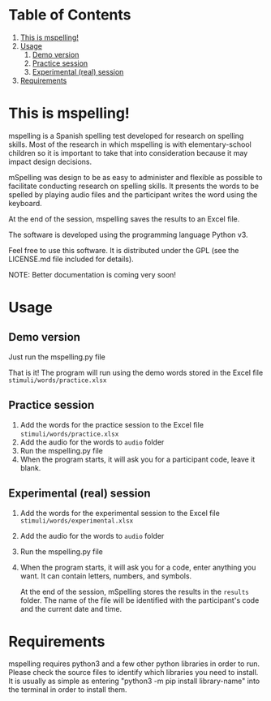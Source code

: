 
# Table of Contents

1.  [This is mspelling!](#orgb264384)
2.  [Usage](#orgee6e301)
    1.  [Demo version](#orgdd68756)
    2.  [Practice session](#orgea73dbc)
    3.  [Experimental (real) session](#orgb2aefc1)
3.  [Requirements](#org4b945ac)


<a id="orgb264384"></a>

# This is mspelling!

mspelling is a Spanish spelling test developed for research on spelling
skills. Most of the research in which mspelling is with elementary-school
children so it is important to take that into consideration because it may
impact design decisions.

mSpelling was design to be as easy to administer and flexible as possible
to facilitate conducting research on spelling skills. It presents the words
to be spelled by playing audio files and the participant writes the word
using the keyboard.

At the end of the session, mspelling saves the results to an Excel file.

The software is developed using the programming language Python v3.

Feel free to use this software. It is distributed under the
GPL (see the LICENSE.md file included for details).

NOTE: Better documentation is coming very soon!


<a id="orgee6e301"></a>

# Usage


<a id="orgdd68756"></a>

## Demo version

Just run the mspelling.py file

That is it! The program will run using the demo words stored in the
Excel file `stimuli/words/practice.xlsx`


<a id="orgea73dbc"></a>

## Practice session

1.  Add the words for the practice session to the Excel file
    `stimuli/words/practice.xlsx`
2.  Add the audio for the words to `audio` folder
3.  Run the mspelling.py file
4.  When the program starts, it will ask you for a participant
    code, leave it blank.


<a id="orgb2aefc1"></a>

## Experimental (real) session

1.  Add the words for the experimental session to the Excel file
    `stimuli/words/experimental.xlsx`
2.  Add the audio for the words to `audio` folder
3.  Run the mspelling.py file
4.  When the program starts, it will ask you for a code, enter anything
    you want. It can contain letters, numbers, and symbols.
    
    At the end of the session, mSpelling stores the results in the
    `results` folder. The name of the file will be identified with
    the participant's code and the current date and time.


<a id="org4b945ac"></a>

# Requirements

mspelling requires python3 and a few other python libraries in order to run.
Please check the source files to identify which libraries you need to install.
It is usually as simple as entering "python3 -m pip install library-name" into
the terminal in order to install them.

